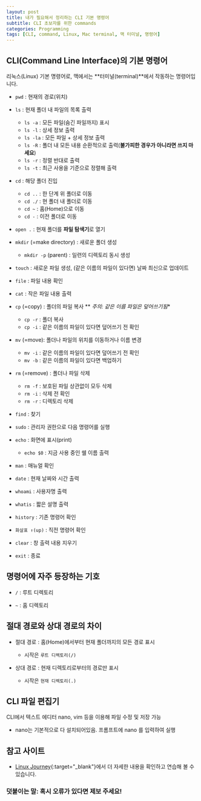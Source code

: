 ```yaml
---
layout: post
title: 내가 필요해서 정리하는 CLI 기본 명령어
subtitle: CLI 초보자를 위한 commands
categories: Programming
tags: [CLI, command, Linux, Mac terminal, 맥 터미널, 명령어]
---
```


## CLI(Command Line Interface)의 기본 명령어
리눅스(Linux) 기본 명령어로, 
맥에서는 **터미널(terminal)**에서 작동하는 명령어입니다. 

- `pwd` : 현재의 경로(위치)
  
- `ls` : 현재 폴더 내 파일의 목록 출력
  - `ls -a` : 모든 파일(숨긴 파일까지) 표시 
  - `ls -l` : 상세 정보 출력
  - `ls -la` : 모든 파일 + 상세 정보 출력
  - `ls -R` : 폴더 내 모든 내용 순환적으로 출력(**불가피한 경우가 아니라면 쓰지 마세요**)
  - `ls -r` : 정렬 반대로 출력 
  - `ls -t` : 최근 사용을 기준으로 정렬해 출력  
  
- `cd` : 해당 폴더 진입
  - `cd ..` : 한 단계 위 폴더로 이동
  - `cd ./` : 현 폴더 내 폴더로 이동 
  - `cd ~` : 홈(Home)으로 이동 
  - `cd -` : 이전 폴더로 이동   
  
- `open .` : 현재 폴더를 **파일 탐색기**로 열기
  
- `mkdir` (=make directory) : 새로운 폴더 생성
  - `mkdir -p` (parent) : 일련의 디렉토리 동시 생성   
  
- `touch` : 새로운 파일 생성, (같은 이름의 파일이 있다면) 날짜 최신으로 업데이트 
  
- `file` : 파일 내용 확인 
  
- `cat` : 작은 파일 내용 출력 
  
- `cp` (=copy) : 폴더의 파일 복사   ** *주의: 같은 이름 파일은 덮어쓰기됨**
  - `cp -r` : 폴더 복사 
  - `cp -i` : 같은 이름의 파일이 있다면 덮어쓰기 전 확인    
  
- `mv` (=move): 폴더나 파일의 위치를 이동하거나 이름 변경
  - `mv -i` : 같은 이름의 파일이 있다면 덮어쓰기 전 확인
  - `mv -b` : 같은 이름의 파일이 있다면 백업하기   
  
- `rm` (=remove) : 폴더나 파일 삭제
  - `rm -f` : 보호된 파일 상관없이 모두 삭제  
  - `rm -i` : 삭제 전 확인 
  - `rm -r` : 디렉토리 삭제   
  
- `find` : 찾기    
  
- `sudo` : 관리자 권한으로 다음 명령어를 실행
  
- `echo` : 화면에 표시(print)
  - `echo $0` : 지금 사용 중인 쉘 이름 출력   
  
- `man` : 매뉴얼 확인 
  
- `date` : 현재 날짜와 시간 출력 
  
- `whoami` : 사용자명 출력 
  
- `whatis` : 짧은 설명 출력 
  
- `history` : 기존 명령어 확인 
  
- `화살표 ↑(up)` : 직전 명령어 확인 
  
- `clear` : 창 출력 내용 지우기 
  
- `exit` : 종료 
  

## 명령어에 자주 등장하는 기호 
- `/` : 루트 디렉토리
  
- `~` : 홈 디렉토리
  

## 절대 경로와 상대 경로의 차이
- 절대 경로 : 홈(Home)에서부터 현재 폴더까지의 모든 경로 표시
  - 시작은 `루트 디렉토리(/)`   
  
- 상대 경로 : 현재 디렉토리로부터의 경로만 표시 
  - 시작은 `현재 디렉토리(.)`  
  

## CLI 파일 편집기
CLI에서 텍스트 에디터 nano, vim 등을 이용해 파일 수정 및 저장 가능 
- nano는 기본적으로 다 설치되어있음. 프롬프트에 nano 를 입력하여 실행
  
  
## 참고 사이트     
  
- [Linux Journey](https://linuxjourney.com/lesson/the-shell#){:target="_blank"}에서 더 자세한 내용을 확인하고 연습해 볼 수 있습니다. 
  
   
     
### 덧붙이는 말: 혹시 오류가 있다면 제보 주세요!
  
  